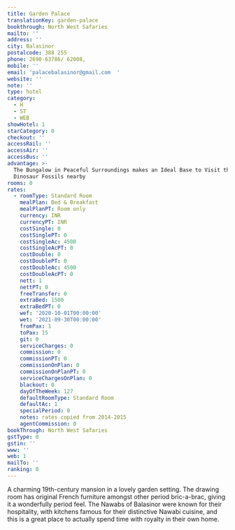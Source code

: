 ```yaml
---
title: Garden Palace
translationKey: garden-palace
bookthrough: North West Safaries
mailto: ''
address: ''
city: Balasinor
postalcode: 388 255
phone: 2690-63786/ 62008,
mobile: ''
email: 'palacebalasinor@gmail.com  '
website: ''
note: ''
type: hotel
category:
  - H
  - ST
  - WEB
showHotel: 1
starCategory: 0
checkout: ''
accessRail: ''
accessAir: ''
accessBus: ''
advantage: >-
  The Bungalow in Peaceful Surroundings makes an Ideal Base to Visit the
  Dinosaur Fossils nearby
rooms: 0
rates:
  - roomType: Standard Room
    mealPlan: Bed & Breakfast
    mealPlanPT: Room only
    currency: INR
    currencyPT: INR
    costSingle: 0
    costSinglePT: 0
    costSingleAc: 4500
    costSingleAcPT: 0
    costDouble: 0
    costDoublePT: 0
    costDoubleAc: 4500
    costDoubleAcPT: 0
    nett: 1
    nettPT: 0
    freeTransfer: 0
    extraBed: 1500
    extraBedPT: 0
    wef: '2020-10-01T00:00:00'
    wet: '2021-09-30T00:00:00'
    fromPax: 1
    toPax: 15
    git: 0
    serviceCharges: 0
    commission: 0
    commissionPT: 0
    commissionOnPlan: 0
    commissionOnPlanPT: 0
    serviceChargesOnPlan: 0
    blackout: 0
    dayOfTheWeek: 127
    defaultRoomType: Standard Room
    defaultAc: 1
    specialPeriod: 0
    notes: rates copied from 2014-2015
    agentCommission: 0
bookThrough: North West Safaries
gstType: 0
gstin: ''
www: ''
web: 1
mailTo: ''
ranking: 0
---
```



















A charming 19th-century mansion in a lovely garden setting. The drawing room has original French furniture amongst other period bric-a-brac, giving it a wonderfully period feel. The Nawabs of Balasinor were known for their hospitality, with kitchens famous for their distinctive Nawabi cuisine, and this is a great place to actually spend time with royalty in their own home.